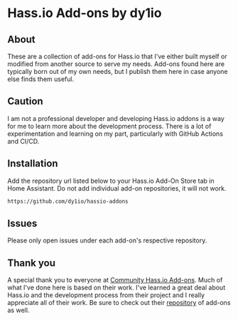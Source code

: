 # Hass.io Add-ons by dy1io

## About

These are a collection of add-ons for Hass.io that I've either built myself or modified
from another source to serve my needs. Add-ons found here are typically born out
of my own needs, but I publish them here in case anyone else finds them useful.

## Caution

I am not a professional developer and developing Hass.io addons is a way for
me to learn more about the development process. There is a lot of experimentation
and learning on my part, particularly with GitHub Actions and CI/CD.

## Installation

Add the repository url listed below to your Hass.io Add-On Store tab in Home
Assistant. Do not add individual add-on repositories, it will not work.

```txt
https://github.com/dy1io/hassio-addons
```

## Issues

Please only open issues under each add-on's respective repository.

## Thank you

A special thank you to everyone at [Community Hass.io Add-ons][addons-community].
Much of what I've done here is based on their work. I've learned a great deal
about Hass.io and the development process from their project and I really appreciate
all of their work. Be sure to check out their [repository][community-addons-repo]
of add-ons as well.

[addons-community]: https://addons.community/
[community-addons-repo]: https://github.com/hassio-addons/repository
